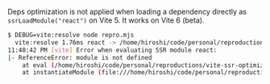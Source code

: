 Deps optimization is not applied when loading a dependency directly as `ssrLoadModule("react")` on Vite 5. It works on Vite 6 (beta).

```sh
$ DEBUG=vite:resolve node repro.mjs
  vite:resolve 1.76ms react -> /home/hiroshi/code/personal/reproductions/vite-ssr-optimizeDeps-entry/node_modules/.pnpm/react@18.3.1/node_modules/react/index.js +0ms
11:48:42 PM [vite] Error when evaluating SSR module react:
|- ReferenceError: module is not defined
    at eval (/home/hiroshi/code/personal/reproductions/vite-ssr-optimizeDeps-entry/node_modules/.pnpm/react@18.3.1/node_modules/react/index.js:8:3)
    at instantiateModule (file:///home/hiroshi/code/personal/reproductions/vite-ssr-optimizeDeps-entry/node_modules/.pnpm/vite@5.4.8/node_modules/vite/dist/node/chunks/dep-CDnG8rE7.js:52915:11)
```
